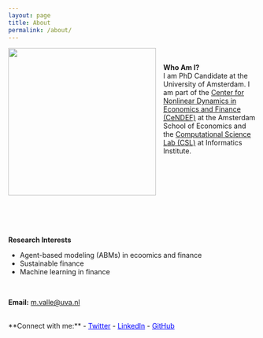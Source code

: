 ```yaml
---
layout: page
title: About
permalink: /about/
---
```


<img src="/images/profile2.png" align="left" width="300" style="margin-right: 15px;"/>

<br/>

**Who Am I?** \
I am PhD Candidate at the University of Amsterdam. I am part of the [Center for Nonlinear Dynamics in Economics and Finance (CeNDEF)](https://cendef.uva.nl/) at the Amsterdam School of Economics and the [Computational Science Lab (CSL)](https://uva.computationalscience.nl/) at Informatics Institute.

<br/>
<br/>
<br/>
<br/>
<br/>
<br/>
<br/>
<br/>

**Research Interests**  
- Agent-based modeling (ABMs) in ecoomics and finance
- Sustainable finance
- Machine learning in finance

<br/>

**Email:** [m.valle@uva.nl](mailto:m.valle@uva.nl)

<br/>
**Connect with me:**
- <a href="https://x.com/mttvalle" style="color:blue;">Twitter</a>
- <a href="https://www.linkedin.com/in/matteovallemv" style="color:blue;">LinkedIn</a>
- <a href="https://github.com/vallematteo" style="color:blue;">GitHub</a>
